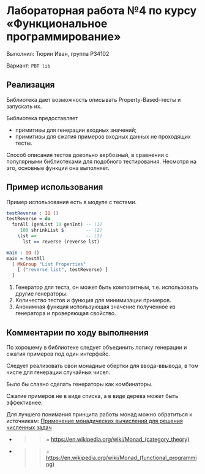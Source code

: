 # Лабораторная работа №4 по курсу «Функциональное программирование»

Выполнил: Тюрин Иван, группа P34102

Вариант: `PBT lib`

## Реализация

Библиотека дает возможность описывать Property-Based-тесты и запускать их.

Библиотека предоставляет

- примитивы для генерации входных значений;
- примитивы для сжатия примеров входных данных не проходящих тесты.

Способ описания тестов довольно вербозный, в сравнении с популярными
библиотеками для подобного тестирования. Несмотря на это, основные функции она
выполняет.

## Пример использования

Пример использования есть в модуле с тестами.

```idris
testReverse : IO ()
testReverse = do
  forAll (genList 10 genInt) -- (1)
     100 shrinkList $        -- (2)
    \lst =>                  -- (3)
      lst == reverse (reverse lst)

main : IO ()
main = testAll
  [ MkGroup "List Properties"
    [ ("reverse list", testReverse) ]
  ]
```

1. Генератор для теста, он может быть композитным, т.е. использовать другие
   генераторы.
2. Количество тестов и функция для минимизации примеров.
3. Анонимная функция использующая значение полученное из генератора и
   проверяющая свойство.


## Комментарии по ходу выполнения

По хорошему в библиотеке следует объединить логику генерации и сжатия примеров
под один интерфейс.

Следует реализовать свои монадные обертки для ввода-ввывода, в том числе для
генерации случайных чисел.

Было бы славно сделать генераторы как комбинаторы.

Сжатие примеров не в виде списка, а в виде дерева может быть эффективнее.

Для лучшего понимания принципа работы монад можно обратиться к источникам:
[Применение монадических вычислений для решения численных задач](https://keldysh.ru/papers/2024/prep2024_2.pdf)
- >>= https://en.wikipedia.org/wiki/Monad_(category_theory)
- >>= https://en.wikipedia.org/wiki/Monad_(functional_programming)
